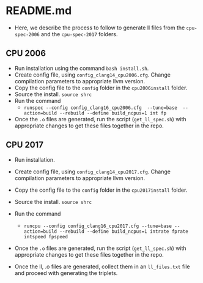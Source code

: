 # README.md

- Here, we describe the process to follow to generate ll files from the `cpu-spec-2006` and the `cpu-spec-2017` folders.

## CPU 2006

- Run installation using the command `bash install.sh`.
- Create config file, using `config_clang14_cpu2006.cfg`. Change compilation parameters to appropriate llvm version.
- Copy the config file to the `config` folder in the `cpu2006install` folder.
- Source the install. `source shrc`
- Run the command
  - `runspec --config config_clang16_cpu2006.cfg  --tune=base  --action=build --rebuild --define build_ncpus=1 int fp`
- Once the `.o` files are generated, run the script (`get_ll_spec.sh`) with appropriate changes to get these files together in the repo.

## CPU 2017

- Run installation.
- Create config file, using `config_clang14_cpu2017.cfg`. Change compilation parameters to appropriate llvm version.
- Copy the config file to the `config` folder in the `cpu2017install` folder.
- Source the install. `source shrc`
- Run the command
  - `runcpu --config config_clang16_cpu2017.cfg --tune=base --action=build --rebuild --define build_ncpus=1 intrate fprate intspeed fpspeed`

- Once the `.o` files are generated, run the script (`get_ll_spec.sh`) with appropriate changes to get these files together in the repo.
- Once the ll, .o files are generated, collect them in an `ll_files.txt` file and proceed with generating the triplets.
